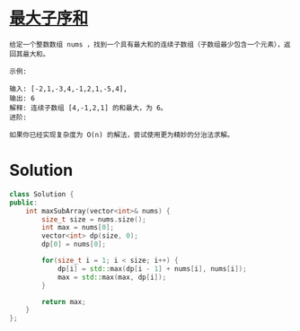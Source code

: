 # [最大子序和](https://leetcode-cn.com/problems/maximum-subarray/)

```
给定一个整数数组 nums ，找到一个具有最大和的连续子数组（子数组最少包含一个元素），返回其最大和。

示例:

输入: [-2,1,-3,4,-1,2,1,-5,4],
输出: 6
解释: 连续子数组 [4,-1,2,1] 的和最大，为 6。
进阶:

如果你已经实现复杂度为 O(n) 的解法，尝试使用更为精妙的分治法求解。
```

# Solution

```cpp
class Solution {
public:
    int maxSubArray(vector<int>& nums) {
        size_t size = nums.size();
        int max = nums[0];
        vector<int> dp(size, 0);
        dp[0] = nums[0];

        for(size_t i = 1; i < size; i++) {
            dp[i] = std::max(dp[i - 1] + nums[i], nums[i]);
            max = std::max(max, dp[i]);
        }

        return max;
    }
};
```
